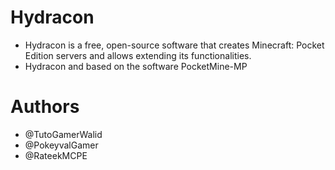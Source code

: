 # Hydracon

- Hydracon is a free, open-source software that creates Minecraft: Pocket Edition servers and allows extending its functionalities.
- Hydracon and based on the software PocketMine-MP

# Authors
- @TutoGamerWalid 
- @PokeyvalGamer
- @RateekMCPE
